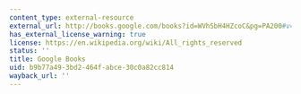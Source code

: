 ```yaml
---
content_type: external-resource
external_url: http://books.google.com/books?id=WVhSbH4HZcoC&pg=PA200#v=onepage
has_external_license_warning: true
license: https://en.wikipedia.org/wiki/All_rights_reserved
status: ''
title: Google Books
uid: b9b77a49-3bd2-464f-abce-30c0a82cc814
wayback_url: ''
---
```

